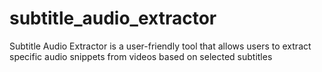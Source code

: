 # subtitle_audio_extractor
Subtitle Audio Extractor is a user-friendly tool that allows users to extract specific audio snippets from videos based on selected subtitles

